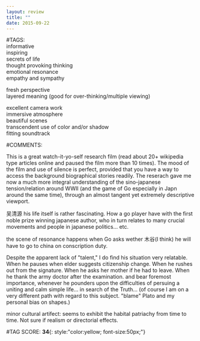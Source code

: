 ```yaml
---  
layout: review  
title: ""  
date: 2015-09-22  
---  
```

  
#TAGS:  
informative  
inspiring  
secrets of life  
thought provoking thinking  
emotional resonance  
empathy and sympathy  
  
fresh perspective  
layered meaning (good for over-thinking/multiple viewing)  
  
excellent camera work  
immersive atmosphere  
beautiful scenes  
transcendent use of color and/or shadow  
fitting soundtrack  
  
#COMMENTS:  
  
This is a great watch-it-yo-self research film (read about 20+ wikipedia type articles online and paused the film more than 10 times). The mood of the film and use of silence is perfect, provided that you have a way to access the background biographical stories readily. The reserach gave me now a much more integral understanding of the sino-japanese tension/relation around WWII (and the game of Go especially in Japn around the same time), through an almost tangent yet extremely descriptive viewport.  
  
吴清源 his life itself is rather fascinating. How a go player have with the first noble prize winning japanese author, who in turn relates to many crucial movements and people in japanese politics... etc.  
  
the scene of resonance happens when Go asks wether 木谷(I think) he will have to go to china on conscription duty.  
  
Despite the apparent lack of "talent," I do find his situation very relatable. When he pauses when elder suggests citizenship change. When he rushes out from the signature. When he asks her mother if he had to leave. When he thank the army doctor after the examination. and bear foremost importance, whenever he pounders upon the difficulties of persuing a uniting and calm simple life... in search of the Truth... (of course I am on a very different path with regard to this subject. "blame" Plato and my personal bias on shapes.)  
  
minor cultural artifect: seems to exhibit the habital patriachy from time to time. Not sure if realism or directorial effects.  
  
  
  
  
  
#TAG SCORE: **34**{: style:"color:yellow; font-size:50px;"}  
